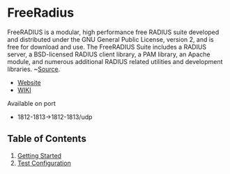 # FreeRadius

FreeRADIUS is a modular, high performance free RADIUS suite developed and distributed under the GNU General Public License, version 2, and is free for download and use. The FreeRADIUS Suite includes a RADIUS server, a BSD-licensed RADIUS client library, a PAM library, an Apache module, and numerous additional RADIUS related utilities and development libraries. ~[Source](https://en.wikipedia.org/wiki/FreeRADIUS).

- [Website](https://freeradius.org/)
- [WIKI](https://wiki.freeradius.org/Home)

Available on port
- 1812-1813->1812-1813/udp

## Table of Contents
1. [Getting Started](https://github.com/0x78f1935/Services/blob/master/docs/freeradius/getting_started.md)
2. [Test Configuration](https://github.com/0x78f1935/Services/blob/master/docs/freeradius/test_configuration.md)
